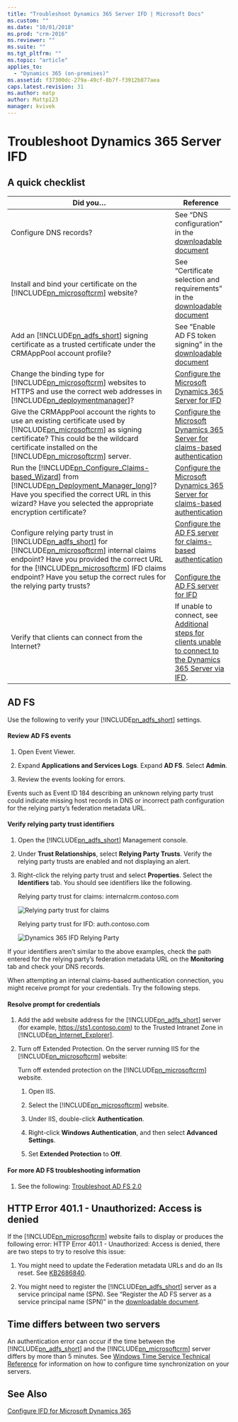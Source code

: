 ```yaml
---
title: "Troubleshoot Dynamics 365 Server IFD | Microsoft Docs"
ms.custom: ""
ms.date: "10/01/2018"
ms.prod: "crm-2016"
ms.reviewer: ""
ms.suite: ""
ms.tgt_pltfrm: ""
ms.topic: "article"
applies_to: 
  - "Dynamics 365 (on-premises)"
ms.assetid: f37300dc-279a-49cf-8b7f-f3912b877aea
caps.latest.revision: 31
ms.author: matp
author: Mattp123
manager: kvivek
---
```

# Troubleshoot Dynamics 365 Server IFD



## A quick checklist  
  
|Did you…|Reference|  
|--------------|---------------|  
|Configure DNS records?|See “DNS configuration” in the [downloadable document](http://go.microsoft.com/fwlink/p/?LinkID=390483)|  
|Install and bind your certificate on the [!INCLUDE[pn_microsoftcrm](../includes/pn-microsoftcrm.md)] website?|See “Certificate selection and requirements” in the [downloadable document](http://go.microsoft.com/fwlink/p/?LinkID=390483)|  
|Add an [!INCLUDE[pn_adfs_short](../includes/pn-adfs-short.md)] signing certificate as a trusted certificate under the CRMAppPool account profile?|See “Enable AD FS token signing” in the [downloadable document](http://go.microsoft.com/fwlink/p/?LinkID=390483)|  
|Change the binding type for [!INCLUDE[pn_microsoftcrm](../includes/pn-microsoftcrm.md)] websites to HTTPS and use the correct web addresses in [!INCLUDE[pn_deploymentmanager](../includes/pn-deploymentmanager.md)]?|[Configure the Microsoft Dynamics 365 Server for IFD](configure-the-dynamics-365-server-for-ifd.md)|  
|Give the CRMAppPool account the rights to use an existing certificate used by [!INCLUDE[pn_microsoftcrm](../includes/pn-microsoftcrm.md)] as signing certificate? This could be the wildcard certificate installed on the [!INCLUDE[pn_microsoftcrm](../includes/pn-microsoftcrm.md)] server.|[Configure the Microsoft Dynamics 365 Server for claims-based authentication](configure-the-dynamics-365-server-for-claims-based-authentication.md)|  
|Run the [!INCLUDE[pn_Configure_Claims-based_Wizard](../includes/pn-configure-claims-based-wizard.md)] from [!INCLUDE[pn_Deployment_Manager_long](../includes/pn-deployment-manager-long.md)]? Have you specified the correct URL in this wizard? Have you selected the appropriate encryption certificate?|[Configure the Microsoft Dynamics 365 Server for claims-based authentication](configure-the-dynamics-365-server-for-claims-based-authentication.md)|  
|Configure relying party trust in [!INCLUDE[pn_adfs_short](../includes/pn-adfs-short.md)] for [!INCLUDE[pn_microsoftcrm](../includes/pn-microsoftcrm.md)] internal claims endpoint? Have you provided the correct URL for the [!INCLUDE[pn_microsoftcrm](../includes/pn-microsoftcrm.md)] IFD claims endpoint? Have you setup the correct rules for the relying party trusts?|[Configure the AD FS server for claims-based authentication](configure-the-ad-fs-server-for-claims-based-authentication.md)<br /><br /> [Configure the AD FS server for IFD](configure-the-ad-fs-server-for-ifd.md)|  
| Verify that clients can connect from the Internet?  | If unable to connect, see [Additional steps for clients unable to connect to the Dynamics 365 Server via IFD](post-installation-configuration-guidelines-dynamics-365.md#additional-steps-for-clients-unable-to-connect-to-the-dynamics-365-server-via-ifd).  |  
  
## AD FS  
 Use the following to verify your [!INCLUDE[pn_adfs_short](../includes/pn-adfs-short.md)] settings.  
  
#### Review AD FS events  
  
1.  Open Event Viewer.  
  
2.  Expand **Applications and Services Logs**. Expand **AD FS**. Select **Admin**.  
  
3.  Review the events looking for errors.  
  
 Events such as Event ID 184 describing an unknown relying party trust could indicate missing host records in DNS or incorrect path configuration for the relying party’s federation metadata URL.  
  
#### Verify relying party trust identifiers  
  
1.  Open the [!INCLUDE[pn_adfs_short](../includes/pn-adfs-short.md)] Management console.  
  
2.  Under **Trust Relationships**, select **Relying Party Trusts**. Verify the relying party trusts are enabled and not displaying an alert.  
  
3.  Right-click the relying party trust and select **Properties**. Select the **Identifiers** tab. You should see identifiers like the following.  
  
     Relying party trust for claims: internalcrm.contoso.com  
  
     ![Relying party trust for claims](media/crm-itpro-claimswp-identintern.PNG "Relying party trust for claims")  
  
     Relying party trust for IFD: auth.contoso.com  
  
     ![Dynamics 365 IFD Relying Party](media/crm-itpro-claimswp-identauth.PNG "Dynamics 365 IFD Relying Party")  
  
 If your identifiers aren’t similar to the above examples, check the path entered for the relying party’s federation metadata URL on the **Monitoring** tab and check your DNS records.  
  
 When attempting an internal claims-based authentication connection, you might receive prompt for your credentials. Try the following steps.  
  
#### Resolve prompt for credentials  
  
1.  Add the add website address for the [!INCLUDE[pn_adfs_short](../includes/pn-adfs-short.md)] server (for example, https://sts1.contoso.com) to the Trusted Intranet Zone in [!INCLUDE[pn_Internet_Explorer](../includes/pn-internet-explorer.md)].  
  
2.  Turn off Extended Protection. On the server running IIS for the [!INCLUDE[pn_microsoftcrm](../includes/pn-microsoftcrm.md)] website:  
  
     Turn off extended protection on the [!INCLUDE[pn_microsoftcrm](../includes/pn-microsoftcrm.md)] website.  
  
    1.  Open IIS.  
  
    2.  Select the [!INCLUDE[pn_microsoftcrm](../includes/pn-microsoftcrm.md)] website.  
  
    3.  Under IIS, double-click **Authentication**.  
  
    4.  Right-click **Windows Authentication**, and then select **Advanced Settings**.  
  
    5.  Set **Extended Protection** to **Off**.  
  
#### For more AD FS troubleshooting information  
  
1.  See the following: [Troubleshoot AD FS 2.0](http://social.technet.microsoft.com/wiki/contents/articles/2735.ad-fs-content-map.aspx#tshoot)  
  
## HTTP Error 401.1 - Unauthorized: Access is denied  
 If the [!INCLUDE[pn_microsoftcrm](../includes/pn-microsoftcrm.md)] website fails to display or produces the following error: HTTP Error 401.1 - Unauthorized: Access is denied, there are two steps to try to resolve this issue:  
  
1.  You might need to update the Federation metadata URLs and do an IIs reset. See [KB2686840](http://go.microsoft.com/fwlink/p/?LinkID=390718).  
  
2.  You might need to register the [!INCLUDE[pn_adfs_short](../includes/pn-adfs-short.md)] server as a service principal name (SPN). See “Register the AD FS server as a service principal name (SPN)” in the [downloadable document](http://go.microsoft.com/fwlink/p/?LinkID=390483).  
  
## Time differs between two servers  
 An authentication error can occur if the time between the [!INCLUDE[pn_adfs_short](../includes/pn-adfs-short.md)] and the [!INCLUDE[pn_microsoftcrm](../includes/pn-microsoftcrm.md)] server differs by more than 5 minutes. See [Windows Time Service Technical Reference](https://technet.microsoft.com/library/cc773061\(v=ws.10\).aspx) for information on how to configure time synchronization on your servers.  
  
## See Also  
 [Configure IFD for Microsoft Dynamics 365](configure-ifd-for-dynamics-365.md)

